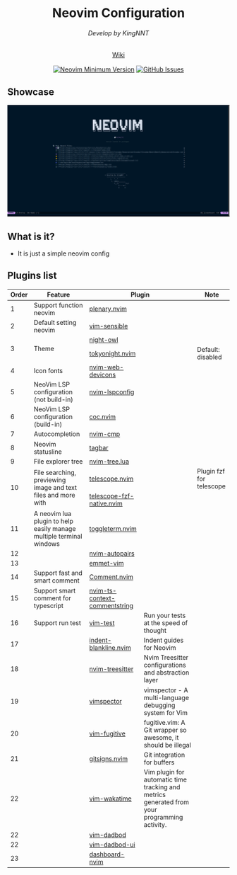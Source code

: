 <h1 align="center">Neovim Configuration</h1>

<div align="center">
  <h6 align="center">Develop by KingNNT</h6>
</div> 

<div align="center" style="margin-bottom: 16px">
	<a href="https://github.com/KingNNT/neovim-configuration/wiki">
    Wiki
  </a>
</div> 

<div align="center">

[![Neovim Minimum Version](https://img.shields.io/badge/Neovim-0.9.1-blueviolet.svg?style=flat-square&logo=Neovim&color=90E59A&logoColor=white)](https://github.com/neovim/neovim)
[![GitHub Issues](https://img.shields.io/github/issues/KingNNT/KingNNT.svg?style=flat-square&label=Issues&color=d77982)](https://github.com/KingNNT/neovim-configuration)
</div>

## Showcase

![neovim-dashboard-image](./images/neovim_1.png?raw=true)

## What is it?

- It is just a simple neovim config

## Plugins list
<table>
  <thead>
    <tr>
      <th colspan="1">Order</th>
      <th colspan="1">Feature</th>
      <th colspan="2">Plugin</th>
      <th colspan="1">Note</th>
    </tr>
  </thead>
  <tbody>
    <tr>
      <td>1</td>
      <td>Support function neovim </td>
      <td>
        <a href="https://github.com/nvim-lua/plenary.nvim">plenary.nvim</a>
      </td>
      <td></td>
      <td></td>
    </tr>
    <tr>
      <td>2</td>
      <td>Default setting neovim</td>
      <td>
        <a href="https://github.com/tpope/vim-sensible">vim-sensible</a>
      </td>
      <td></td>
      <td></td>
    </tr>
    <tr>
      <td rowspan="2">3</td>
      <td rowspan="2">Theme</td>
      <td rowspan="1">
        <a href="https://github.com/oxfist/night-owl.nvim">night-owl</a>
      </td>
      <td></td>
      <td></td>
    </tr>
    <tr>
      <td rowspan="1">
        <a href="https://github.com/folke/tokyonight.nvim">tokyonight.nvim</a>
      </td>
      <td></td>
      <td>Default: disabled</td>
    </tr>
    <tr>
      <td>4</td>
      <td>Icon fonts</td>
      <td>
        <a href="https://github.com/nvim-tree/nvim-web-devicons"> nvim-web-devicons </a>
      </td>
      <td></td>
      <td></td>
    </tr>
    <tr>
      <td>5</td>
      <td>NeoVim LSP configuration (not build-in)</td>
      <td>
        <a href="https://github.com/neovim/nvim-lspconfig">nvim-lspconfig</a>
      </td>
      <td></td>
      <td></td>
    </tr>
    <tr>
      <td>6</td>
      <td>NeoVim LSP configuration (build-in)</td>
      <td>
        <a href="https://github.com/neoclide/coc.nvim">coc.nvim</a>
      </td>
      <td></td>
      <td></td>
    </tr>
    <tr>
      <td>7</td>
      <td>Autocompletion</td>
      <td>
        <a href="https://github.com/hrsh7th/nvim-cmp">nvim-cmp</a>
      </td>
      <td></td>
      <td></td>
    </tr>
    <tr>
      <td>8</td>
      <td>Neovim statusline</td>
      <td>
        <a href="https://github.com/preservim/tagbar">tagbar</a>
      </td>
      <td></td>
      <td></td>
    </tr>
    <tr>
      <td>9</td>
      <td>File explorer tree</td>
      <td>
        <a href="https://github.com/nvim-tree/nvim-tree.lua">nvim-tree.lua</a>
      </td>
      <td></td>
      <td></td>
    </tr>
    <tr>
      <td rowspan="2">10</td>
      <td rowspan="2">File searching, previewing image and text files and more with</td>
      <td>
        <a href="https://github.com/nvim-telescope/telescope.nvim">telescope.nvim</a>
      </td>
      <td></td>
      <td>Plugin fzf for telescope</td>
    </tr>
    <tr>
      <td>
        <a href="https://github.com/nvim-telescope/telescope-fzf-native.nvim">telescope-fzf-native.nvim</a>
      </td>
      <td></td>
      <td></td>
    </tr>
    <tr>
      <td>11</td>
      <td>A neovim lua plugin to help easily manage multiple terminal windows</td>
      <td>
        <a href="https://github.com/akinsho/toggleterm.nvim">toggleterm.nvim</a>
      </td>
      <td></td>
      <td></td>
    </tr>
    <tr>
      <td>12</td>
      <td></td>
      <td>
        <a href="https://github.com/windwp/nvim-autopairs">nvim-autopairs</a>
      </td>
      <td></td>
      <td></td>
    </tr>
    </tr>
    <tr>
      <td>13</td>
      <td></td>
      <td>
        <a href="https://github.com/mattn/emmet-vim">emmet-vim</a>
      </td>
      <td></td>
      <td></td>
    </tr>
    <tr>
      <td>14</td>
      <td>Support fast and smart comment</td>
      <td>
        <a href="https://github.com/numToStr/Comment.nvim">Comment.nvim</a>
      </td>
      <td></td>
      <td></td>
    </tr>
    <tr>
      <td>15</td>
      <td>Support smart comment for typescript</td>
      <td>
        <a href="https://github.com/JoosepAlviste/nvim-ts-context-commentstring">nvim-ts-context-commentstring</a>
      </td>
      <td></td>
      <td></td>
    </tr>
    <tr>
      <td>16</td>
      <td>Support run test</td>
      <td>
        <a href="https://github.com/vim-test/vim-test">vim-test</a>
      </td>
      <td>Run your tests at the speed of thought</td>
      <td></td>
    </tr>
    <tr>
      <td>17</td>
      <td></td>
      <td>
        <a href="https://github.com/lukas-reineke/indent-blankline.nvim">indent-blankline.nvim</a>
      </td>
      <td>Indent guides for Neovim</td>
      <td></td>
    </tr>
    <tr>
      <td>18</td>
      <td></td>
      <td>
        <a href="https://github.com/nvim-treesitter/nvim-treesitter">nvim-treesitter</a>
      </td>
      <td>Nvim Treesitter configurations and abstraction layer</td>
      <td></td>
    </tr>
    <tr>
      <td>19</td>
      <td></td>
      <td>
        <a href="https://github.com/puremourning/vimspector">vimspector</a>
      </td>
      <td>vimspector - A multi-language debugging system for Vim</td>
      <td></td>
    </tr>
    <tr>
      <td>20</td>
      <td></td>
      <td>
        <a href="https://github.com/tpope/vim-fugitive">vim-fugitive</a>
      </td>
      <td>fugitive.vim: A Git wrapper so awesome, it should be illegal</td>
      <td></td>
    </tr>
    <tr>
      <td>21</td>
      <td></td>
      <td>
        <a href="https://github.com/lewis6991/gitsigns.nvim">gitsigns.nvim</a>
      </td>
      <td>Git integration for buffers</td>
      <td></td>
    </tr>
    <tr>
      <td>22</td>
      <td></td>
      <td>
        <a href="https://github.com/wakatime/vim-wakatime">vim-wakatime</a>
      </td>
      <td>Vim plugin for automatic time tracking and metrics generated from your programming activity.</td>
      <td></td>
    </tr>
    <tr>
      <td>22</td>
      <td></td>
      <td>
        <a href="https://github.com/tpope/vim-dadbod">vim-dadbod</a>
      </td>
      <td></td>
      <td></td>
    </tr>
    <tr>
      <td>22</td>
      <td></td>
      <td>
        <a href="https://github.com/kristijanhusak/vim-dadbod-ui">vim-dadbod-ui</a>
      </td>
      <td></td>
      <td></td>
    </tr>
    <tr>
      <td>23</td>
      <td></td>
      <td>
        <a href="https://github.com/nvimdev/dashboard-nvim">dashboard-nvim</a>
      </td>
      <td></td>
      <td></td>
    </tr>
  </tbody>
</table>